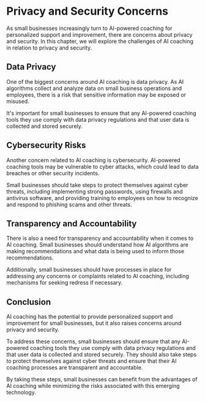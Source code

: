 Privacy and Security Concerns
===================================================================

As small businesses increasingly turn to AI-powered coaching for personalized support and improvement, there are concerns about privacy and security. In this chapter, we will explore the challenges of AI coaching in relation to privacy and security.

Data Privacy
------------

One of the biggest concerns around AI coaching is data privacy. As AI algorithms collect and analyze data on small business operations and employees, there is a risk that sensitive information may be exposed or misused.

It's important for small businesses to ensure that any AI-powered coaching tools they use comply with data privacy regulations and that user data is collected and stored securely.

Cybersecurity Risks
-------------------

Another concern related to AI coaching is cybersecurity. AI-powered coaching tools may be vulnerable to cyber attacks, which could lead to data breaches or other security incidents.

Small businesses should take steps to protect themselves against cyber threats, including implementing strong passwords, using firewalls and antivirus software, and providing training to employees on how to recognize and respond to phishing scams and other threats.

Transparency and Accountability
-------------------------------

There is also a need for transparency and accountability when it comes to AI coaching. Small businesses should understand how AI algorithms are making recommendations and what data is being used to inform those recommendations.

Additionally, small businesses should have processes in place for addressing any concerns or complaints related to AI coaching, including mechanisms for seeking redress if necessary.

Conclusion
----------

AI coaching has the potential to provide personalized support and improvement for small businesses, but it also raises concerns around privacy and security.

To address these concerns, small businesses should ensure that any AI-powered coaching tools they use comply with data privacy regulations and that user data is collected and stored securely. They should also take steps to protect themselves against cyber threats and ensure that their AI coaching processes are transparent and accountable.

By taking these steps, small businesses can benefit from the advantages of AI coaching while minimizing the risks associated with this emerging technology.
